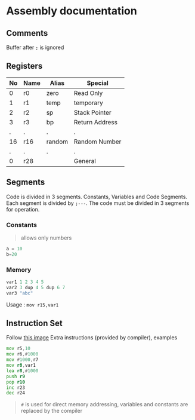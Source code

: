 # Assembly documentation
 
## Comments
Buffer after `;` is ignored
## Registers
|No|Name|Alias|Special|
|-|-|-|-|
|0|r0|zero|Read Only|
|1|r1|temp|temporary|
|2|r2|sp|Stack Pointer|
|3|r3|bp|Return Address|
|.|.|.|.|
|16|r16|random|Random Number|
|.|.|.|.|
|0|r28||General|
## Segments 
Code is divided in 3 segments. Constants, Variables and Code Segments. Each segment is divided by `;---`. The code must be divided in 3 segments for operation.
### Constants 
>allows only numbers
```asm
a = 10
b=20
```
###  Memory 
```asm
var1 1 2 3 4 5
var2 3 dup 4 5 dup 6 7
var3 "abc"
```
Usage : `mov r15,var1`
## Instruction Set

Follow [this image](assets/instructions.png)
Extra instructions (provided by compiler), examples
```asm
mov r5,10
mov r6,#1000
mov #1000,r7
mov r8,var1
lea r8,#1000
push r9
pop r10
inc r23
dec r24
```
> `#` is used for direct memory addressing, variables and constants are replaced by the compiler